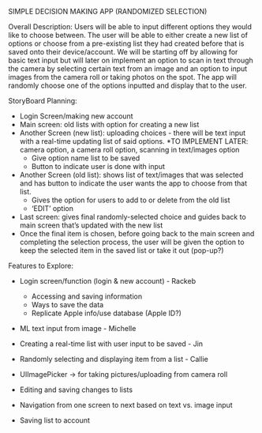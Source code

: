 SIMPLE DECISION MAKING APP (RANDOMIZED SELECTION)

Overall Description: Users will be able to input different options they would like to choose between. The user will be able to either create a new list of options or choose from a pre-existing list they had created before that is saved onto their device/account. We will be starting off by allowing for basic text input but will later on implement an option to scan in text through the camera by selecting certain text from an image and an option to input images from the camera roll or taking photos on the spot. The app will randomly choose one of the options inputted and display that to the user.

StoryBoard Planning:
- Login Screen/making new account
- Main screen: old lists with option for creating a new list
- Another Screen (new list): uploading choices - there will be text input with a real-time updating list of said options. *TO IMPLEMENT LATER: camera option, a camera roll option, scanning in text/images option
    - Give option name list to be saved
    - Button to indicate user is done with input
- Another Screen (old list): shows list of text/images that was selected and has button to indicate the user wants the app to choose from that list. 
    - Gives the option for users to add to or delete from the old list
    - ‘EDIT’ option
- Last screen: gives final randomly-selected choice and guides back to main screen that’s updated with the new list
- Once the final item is chosen, before going back to the main screen and completing the selection process, the user will be given the option to keep the selected item in the saved list or take it out (pop-up?)

Features to Explore:
- Login screen/function (login & new account) - Rackeb
    - Accessing and saving information
    - Ways to save the data
    - Replicate Apple info/use database (Apple ID?)
- ML text input from image - Michelle
- Creating a real-time list with user input to be saved - Jin
- Randomly selecting and displaying item from a list - Callie

- UIImagePicker → for taking pictures/uploading from camera roll
- Editing and saving changes to lists
- Navigation from one screen to next based on text vs. image input
- Saving list to account

